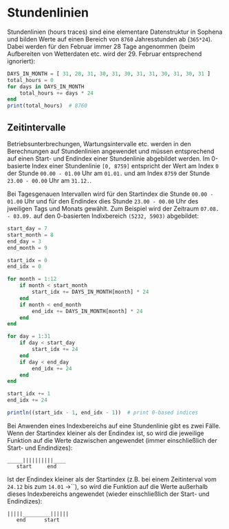 # Stundenlinien
Stundenlinien (hours traces) sind eine elementare Datenstruktur in Sophena und
bilden Werte auf einen Bereich von `8760` Jahresstunden ab (`365*24`). Dabei
werden für den Februar immer 28 Tage angenommen (beim Aufbereiten von
Wetterdaten etc. wird der 29. Februar entsprechend ignoriert):

```julia
DAYS_IN_MONTH = [ 31, 28, 31, 30, 31, 30, 31, 31, 30, 31, 30, 31 ]
total_hours = 0
for days in DAYS_IN_MONTH
    total_hours += days * 24
end
print(total_hours)  # 8760
```

## Zeitintervalle
Betriebsunterbrechungen, Wartungsintervalle etc. werden in den Berechnungen
auf Stundenlinien angewendet und müssen entsprechend auf einen Start- und
Endindex einer Stundenlinie abgebildet werden. Im 0-basierte Index einer
Stundenlinie `[0, 8759]` entspricht der Wert am Index `0` der Stunde
`00.00 - 01.00` Uhr am `01.01.` und am Index `8759` der Stunde `23.00 - 00.00`
Uhr am `31.12.`.

Bei Tagesgenauen Intervallen wird für den Startindex die Stunde `00.00 - 01.00`
Uhr und für den Endindex dies Stunde `23.00 - 00.00` Uhr des jweiligen Tags und
Monats gewählt. Zum Beispiel wird der Zeitraum `07.08. - 03.09.` auf den
0-basierten Indixbereich `(5232, 5903)` abgebildet:


```julia
start_day = 7
start_month = 8
end_day = 3
end_month = 9

start_idx = 0
end_idx = 0

for month = 1:12
    if month < start_month
        start_idx += DAYS_IN_MONTH[month] * 24
    end
    if month < end_month
        end_idx += DAYS_IN_MONTH[month] * 24
    end
end

for day = 1:31
    if day < start_day
        start_idx += 24
    end
    if day < end_day
        end_idx += 24
    end
end

start_idx += 1
end_idx += 24

println((start_idx - 1, end_idx - 1))  # print 0-based indices
```

Bei Anwenden eines Indexbereichs auf eine Stundenlinie gibt es zwei Fälle. Wenn
der Startindex kleiner als der Endindex ist, so wird die jeweilige Funktion auf
die Werte dazwischen angewendet (immer einschließlich der Start- und Endindizes):

```
_____||||||||||____
   start     end
```

Ist der Endindex kleiner als der Startindex (z.B. bei einem Zeitinterval vom
`24.12` bis zum `14.01` ->``), so wird die Funktion auf die Werte
außerhalb dieses Indexbereichs angewendet (wieder einschließlich der Start- und
Endindizes):

```
|||||_________||||||
   end      start
```